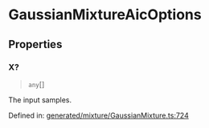 # GaussianMixtureAicOptions

## Properties

### X?

> `any`[]

The input samples.

Defined in:  [generated/mixture/GaussianMixture.ts:724](https://github.com/transitive-bullshit/scikit-learn-ts/blob/122b3c0/packages/sklearn/src/generated/mixture/GaussianMixture.ts#L724)

